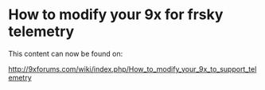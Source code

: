 # How to modify your 9x for frsky telemetry #

This content can now be found on:

http://9xforums.com/wiki/index.php/How_to_modify_your_9x_to_support_telemetry